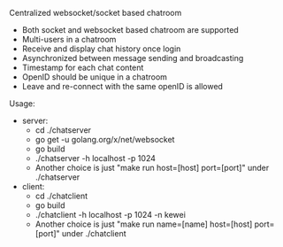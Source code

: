 Centralized websocket/socket based chatroom

- Both socket and websocket based chatroom are supported
- Multi-users in a chatroom
- Receive and display chat history once login
- Asynchronized between message sending and broadcasting
- Timestamp for each chat content
- OpenID should be unique in a chatroom
- Leave and re-connect with the same openID is allowed

Usage:

- server:
	- cd ./chatserver
	- go get -u golang.org/x/net/websocket
	- go build
	- ./chatserver -h localhost -p 1024
	- Another choice is just "make run host=[host] port=[port]" under ./chatserver
- client:
	- cd ./chatclient
	- go build
	- ./chatclient -h localhost -p 1024 -n kewei
	- Another choice is just "make run name=[name] host=[host] port=[port]" under ./chatclient
